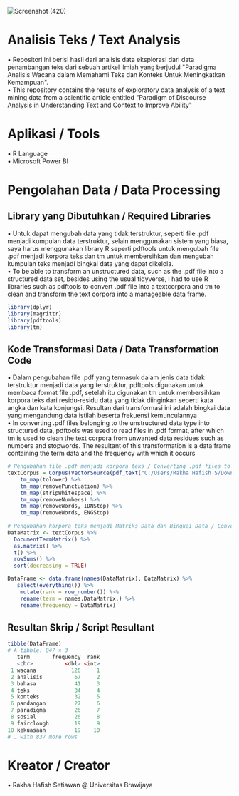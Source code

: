 ![Screenshot (420)](https://user-images.githubusercontent.com/102712597/204098419-b783a61e-5490-4745-97a5-36bb80298739.png)

# Analisis Teks / Text Analysis
• Repositori ini berisi hasil dari analisis data eksplorasi dari data penambangan teks dari sebuah artikel ilmiah yang berjudul "Paradigma Analisis Wacana dalam Memahami Teks dan Konteks Untuk Meningkatkan Kemampuan". <br>
• This repository contains the results of exploratory data analysis of a text mining data from a scientific article entitled "Paradigm of Discourse Analysis in Understanding Text and Context to Improve Ability"

# Aplikasi / Tools
• R Language <br>
• Microsoft Power BI

# Pengolahan Data / Data Processing

## Library yang Dibutuhkan / Required Libraries
 • Untuk dapat mengubah data yang tidak terstruktur, seperti file .pdf menjadi kumpulan data terstruktur, selain menggunakan sistem yang biasa, saya harus menggunakan library R seperti pdftools untuk mengubah file .pdf menjadi korpora teks dan tm untuk membersihkan dan mengubah kumpulan teks menjadi bingkai data yang dapat dikelola. <br>
• To be able to transform an unstructured data, such as the .pdf file into a structured data set, besides using the usual tidyverse, i had to use R libraries such as pdftools to convert .pdf file into a textcorpora and tm to clean and transform the text corpora into a manageable data frame.

```r
library(dplyr)
library(magrittr)
library(pdftools)
library(tm)
```

## Kode Transformasi Data / Data Transformation Code
• Dalam pengubahan file .pdf yang termasuk dalam jenis data tidak terstruktur menjadi data yang terstruktur, pdftools digunakan untuk membaca format file .pdf, setelah itu digunakan tm untuk membersihkan korpora teks dari residu-residu data yang tidak diinginkan seperti kata angka dan kata konjungsi. Resultan dari transformasi ini adalah bingkai data yang mengandung data istilah beserta frekuensi kemunculannya<br>
• In converting .pdf files belonging to the unstructured data type into structured data, pdftools was used to read files in .pdf format, after which tm is used to clean the text corpora from unwanted data residues such as numbers and stopwords. The resultant of this transformation is a data frame containing the term data and the frequency with which it occurs<br>

```r
# Pengubahan file .pdf menjadi korpora teks / Converting .pdf files to text corpora
textCorpus = Corpus(VectorSource(pdf_text("C:/Users/Rakha Hafish S/Downloads/Pertemuan10.pdf"))) %>%
    tm_map(tolower) %>%
    tm_map(removePunctuation) %>%
    tm_map(stripWhitespace) %>%
    tm_map(removeNumbers) %>%
    tm_map(removeWords, IDNStop) %>%
    tm_map(removeWords, ENGStop)
    
# Pengubahan korpora teks menjadi Matriks Data dan Bingkai Data / Converting corpora text to Data Matrix and Data Frame
DataMatrix <- textCorpus %>%
  DocumentTermMatrix() %>%
  as.matrix() %>%
  t() %>%
  rowSums() %>%
  sort(decreasing = TRUE)

DataFrame <- data.frame(names(DataMatrix), DataMatrix) %>%
   select(everything()) %>%
    mutate(rank = row_number()) %>%      
    rename(term = names.DataMatrix.) %>%
    rename(frequency = DataMatrix)
```
## Resultan Skrip / Script Resultant
```r
tibble(DataFrame)
# A tibble: 847 × 3
   term       frequency  rank
   <chr>          <dbl> <int>
 1 wacana           126     1
 2 analisis          67     2
 3 bahasa            41     3
 4 teks              34     4
 5 konteks           32     5
 6 pandangan         27     6
 7 paradigma         26     7
 8 sosial            26     8
 9 fairclough        19     9
10 kekuasaan         19    10
# … with 837 more rows
```

# Kreator / Creator
• Rakha Hafish Setiawan @ Universitas Brawijaya
